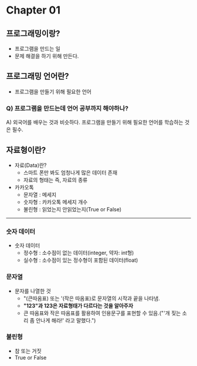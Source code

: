 # Chapter 01

## 프로그래밍이랑?

- 프로그램을 만드는 일
- 문제 해결을 하기 위해 만든다.

## 프로그래밍 언어란?

- 프로그램을 만들기 위해 필요한 언어
### Q) 프로그램을 만드는데 언어 공부까지 해야하나?
A) 외국어를 배우는 것과 비슷하다. 프로그램을 만들기 위해 필요한 언어를 학습하는 것은 필수.

## 자료형이란?
- 자료(Data)란?
    - 스마트 폰만 봐도 엄청나게 많은 데이터 존재
    - 자료의 형태는 즉, 자료의 종류
- 카카오톡
    - 문자열 : 메세지
    - 숫자형 : 카카오톡 메세지 개수
    - 불린형 : 읽었는지 안읽었는지(True or False)

---

### 숫자 데이터
- 숫자 데이터
    - 정수형 : 소수점이 없는 데이터(integer, 약자: int형)
    - 실수형 : 소수점이 있는 정수형이 포함된 데이터(float)

### 문자열
- 문자를 나열한 것
    - "(큰따옴표) 또는 '(작은 따옴표)로 문자열의 시작과 끝을 나타냄.
    - **"123"과 123은 자료형태가 다르다는 것을 알아주자**
    - 큰 따옴표와 작은 따옴표를 활용하여 인용문구를 표현할 수 있음.("'개 짖는 소리 좀 안나게 해라!' 라고 말했다.")

### 불린형
- 참 또는 거짓
- True or False